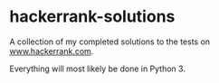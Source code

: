 # hackerrank-solutions
A collection of my completed solutions to the tests on www.hackerrank.com.

Everything will most likely be done in Python 3.
